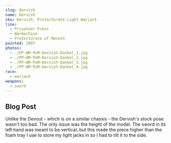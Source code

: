 ```yaml
---
slug: dervish
name: Dervish
sku: Dervish, Protectorate Light Warjack
line:
  - Privateer Press
  - Warmachine
  - Protectorate of Menoth
painted: 2007
photos:
  - ./PP-WM-PoM-Dervish-Dankel_1.jpg
  - ./PP-WM-PoM-Dervish-Dankel_2.jpg
  - ./PP-WM-PoM-Dervish-Dankel_3.jpg
  - ./PP-WM-PoM-Dervish-Dankel_4.jpg
race:
  - warjack
weapons:
  - sword
---
```


## Blog Post

Unlike the Devout - which is on a similar chassis - the Dervish's stock pose wasn't too bad. The only issue was the height of the model. The sword in its left hand was meant to be vertical, but this made the piece higher than the foam tray I use to store my light jacks in so I had to tilt it to the side.
